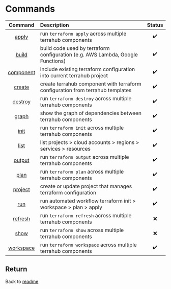 # Commands

| Command  | Description | Status |
| :---:    | :---        | :---:  |
| [apply](commands/apply.md) | run `terraform apply` across multiple terrahub components | :heavy_check_mark: |
| [build](commands/build.md) | build code used by terraform configuration (e.g. AWS Lambda, Google Functions) | :heavy_check_mark: |
| [component](commands/component.md) | include existing terraform configuration into current terrahub project | :heavy_check_mark: |
| [create](commands/create.md) | create terrahub component with terraform configuration from terrahub templates | :heavy_check_mark: |
| [destroy](commands/destroy.md) | run `terraform destroy` across multiple terrahub components | :heavy_check_mark: |
| [graph](commands/graph.md) | show the graph of dependencies between terrahub components | :heavy_check_mark: |
| [init](commands/init.md) | run `terraform init` across multiple terrahub components | :heavy_check_mark: |
| [list](commands/list.md) | list projects > cloud accounts > regions > services > resources | :heavy_check_mark: |
| [output](commands/output.md) | run `terraform output` across multiple terrahub components | :heavy_check_mark: |
| [plan](commands/plan.md) | run `terraform plan` across multiple terrahub components | :heavy_check_mark: |
| [project](commands/project.md) | create or update project that manages terraform configuration | :heavy_check_mark: |
| [run](commands/run.md) | run automated workflow terraform init > workspace > plan > apply | :heavy_check_mark: |
| [refresh](commands/refresh.md) | run `terraform refresh` across multiple terrahub components | :x: |
| [show](commands/show.md) | run `terraform show` across multiple terrahub components | :x: |
| [workspace](commands/workspace.md) | run `terraform workspace` across multiple terrahub components | :heavy_check_mark: |


## Return
Back to [readme](readme.md)
